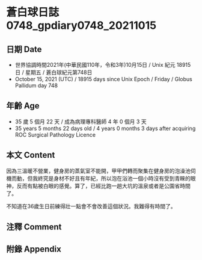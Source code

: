 [_metadata_:encoding]: - "utf-8"
[_metadata_:language]: - "zh-Hant-TW"
[_metadata_:fileformat]: - "markdown"
[_metadata_:MIME_type]: - "text/plain"
[_metadata_:markdown_version]: - "commonmark version 0.30"
[_metadata_:markdown_spec]: - "https://spec.commonmark.org/0.30/"

# 蒼白球日誌0748_gpdiary0748_20211015 #

## 日期 Date ##

* 世界協調時間2021年(中華民國110年，令和3年)10月15日 / Unix 紀元 18915 日 / 星期五 / 蒼白球紀元第748日
* October 15, 2021 (UTC) / 18915 days since Unix Epoch / Friday / Globus Pallidum day 748

## 年齡 Age ##

* 35 歲 5 個月 22 天 / 成為病理專科醫師 4 年 0 個月 3 天
* 35 years 5 months 22 days old / 4 years 0 months 3 days after acquiring ROC Surgical Pathology Licence

## 本文 Content ##

因為三溫暖不營業，健身房的蒸氣室不能開，甲甲們轉而聚集在健身房的泡澡池伺機而動，但我終究是身材不好且有年紀，所以泡在浴池一個小時沒有受到青睞的眼神，反而有點被白眼的感覺。算了，已經比跑一趟大坑的溫泉或者是公園省時間了。

不知道在36歲生日前練得壯一點會不會改善這個狀況。我難得有時間了。

## 注釋 Comment ##

## 附錄 Appendix ##

